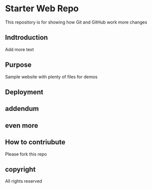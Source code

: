 # Starter Web Repo
This repository is for showing how Git and GitHub work
more changes

## Indtroduction

Add more text

## Purpose

Sample website with plenty of files for demos

## Deployment

## addendum

## even more

## How to contriubute

Please fork this repo

## copyright

All rights reserved
